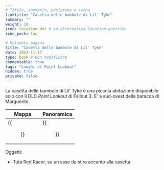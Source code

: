 ```yaml
---
# Titolo, sommario, posizione e icona
linktitle: "Casetta delle bambole di Lil' Tyke"
summary: ""
weight: 10
icon: location-dot # in alternativa location-question
icon_pack: fas

# Metadata pagina
title: "Casetta delle bambole di Lil' Tyke"
date: 2022-11-17
type: book # Non modificare
commentable: true
tags: "Luoghi di Point Lookout"
hidden: true
private: false 
---
```



La casetta delle bambole di Lil' Tyke è una piccola abitazione disponibile solo con il DLC *Point Lookout* di Fallout 3. E' a sud-ovest della baracca di Marguerite.

| Mappa                              | Panoramica                      |
| ---------------------------------- | ------------------------------- |
| {{<figure src="fo3/Lil_Tyke_Playhouse_loc.webp">}}| {{<figure src="fo3/Lil'_Tyke_Playhouse.webp">}}|


Oggetti:
- Tuta Red Racer, su un asse da stiro accanto alla casetta

